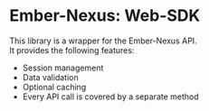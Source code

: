 # Ember-Nexus: Web-SDK

This library is a wrapper for the Ember-Nexus API.  
It provides the following features:

- Session management
- Data validation
- Optional caching
- Every API call is covered by a separate method
